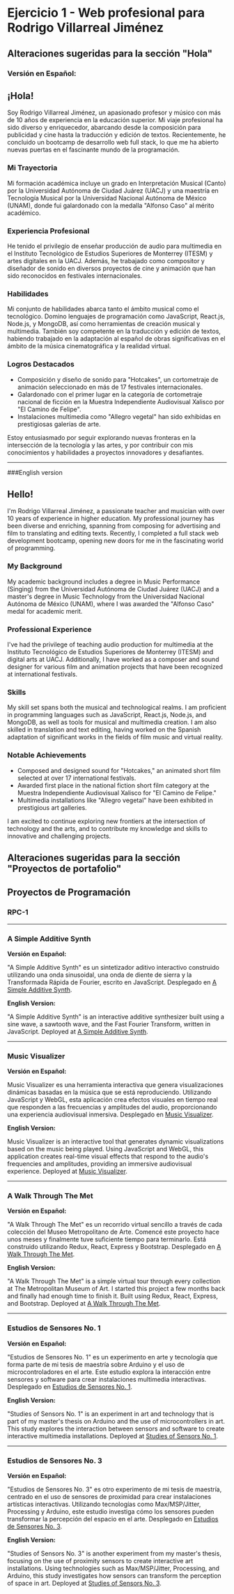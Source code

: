 # **Ejercicio 1 - Web profesional para Rodrigo Villarreal Jiménez**

## Alteraciones sugeridas para la sección "Hola"

### Versión en Español:

## ¡Hola!

Soy Rodrigo Villarreal Jiménez, un apasionado profesor y músico con más de 10 años de experiencia en la educación superior. Mi viaje profesional ha sido diverso y enriquecedor, abarcando desde la composición para publicidad y cine hasta la traducción y edición de textos. Recientemente, he concluido un bootcamp de desarrollo web full stack, lo que me ha abierto nuevas puertas en el fascinante mundo de la programación.

### Mi Trayectoria

Mi formación académica incluye un grado en Interpretación Musical (Canto) por la Universidad Autónoma de Ciudad Juárez (UACJ) y una maestría en Tecnología Musical por la Universidad Nacional Autónoma de México (UNAM), donde fui galardonado con la medalla "Alfonso Caso" al mérito académico.

### Experiencia Profesional

He tenido el privilegio de enseñar producción de audio para multimedia en el Instituto Tecnológico de Estudios Superiores de Monterrey (ITESM) y artes digitales en la UACJ. Además, he trabajado como compositor y diseñador de sonido en diversos proyectos de cine y animación que han sido reconocidos en festivales internacionales.

### Habilidades

Mi conjunto de habilidades abarca tanto el ámbito musical como el tecnológico. Domino lenguajes de programación como JavaScript, React.js, Node.js, y MongoDB, así como herramientas de creación musical y multimedia. También soy competente en la traducción y edición de textos, habiendo trabajado en la adaptación al español de obras significativas en el ámbito de la música cinematográfica y la realidad virtual.

### Logros Destacados

- Composición y diseño de sonido para "Hotcakes", un cortometraje de animación seleccionado en más de 17 festivales internacionales.
- Galardonado con el primer lugar en la categoría de cortometraje nacional de ficción en la Muestra Independiente Audiovisual Xalisco por "El Camino de Felipe".
- Instalaciones multimedia como "Allegro vegetal" han sido exhibidas en prestigiosas galerías de arte.

Estoy entusiasmado por seguir explorando nuevas fronteras en la intersección de la tecnología y las artes, y por contribuir con mis conocimientos y habilidades a proyectos innovadores y desafiantes.

---
###English version
## Hello!

I'm Rodrigo Villarreal Jiménez, a passionate teacher and musician with over 10 years of experience in higher education. My professional journey has been diverse and enriching, spanning from composing for advertising and film to translating and editing texts. Recently, I completed a full stack web development bootcamp, opening new doors for me in the fascinating world of programming.

### My Background

My academic background includes a degree in Music Performance (Singing) from the Universidad Autónoma de Ciudad Juárez (UACJ) and a master's degree in Music Technology from the Universidad Nacional Autónoma de México (UNAM), where I was awarded the "Alfonso Caso" medal for academic merit.

### Professional Experience

I've had the privilege of teaching audio production for multimedia at the Instituto Tecnológico de Estudios Superiores de Monterrey (ITESM) and digital arts at UACJ. Additionally, I have worked as a composer and sound designer for various film and animation projects that have been recognized at international festivals.

### Skills

My skill set spans both the musical and technological realms. I am proficient in programming languages such as JavaScript, React.js, Node.js, and MongoDB, as well as tools for musical and multimedia creation. I am also skilled in translation and text editing, having worked on the Spanish adaptation of significant works in the fields of film music and virtual reality.

### Notable Achievements

- Composed and designed sound for "Hotcakes," an animated short film selected at over 17 international festivals.
- Awarded first place in the national fiction short film category at the Muestra Independiente Audiovisual Xalisco for "El Camino de Felipe."
- Multimedia installations like "Allegro vegetal" have been exhibited in prestigious art galleries.

I am excited to continue exploring new frontiers at the intersection of technology and the arts, and to contribute my knowledge and skills to innovative and challenging projects.

## Alteraciones sugeridas para la sección "Proyectos de portafolio"

## Proyectos de Programación

### RPC-1



---

### A Simple Additive Synth

**Versión en Español:**

"A Simple Additive Synth" es un sintetizador aditivo interactivo construido utilizando una onda sinusoidal, una onda de diente de sierra y la Transformada Rápida de Fourier, escrito en JavaScript. Desplegado en [A Simple Additive Synth](https://dentrodeunmensaje.github.io/asimplesynth/).

**English Version:**

"A Simple Additive Synth" is an interactive additive synthesizer built using a sine wave, a sawtooth wave, and the Fast Fourier Transform, written in JavaScript. Deployed at [A Simple Additive Synth](https://dentrodeunmensaje.github.io/asimplesynth/).

---

### Music Visualizer

**Versión en Español:**

Music Visualizer es una herramienta interactiva que genera visualizaciones dinámicas basadas en la música que se está reproduciendo. Utilizando JavaScript y WebGL, esta aplicación crea efectos visuales en tiempo real que responden a las frecuencias y amplitudes del audio, proporcionando una experiencia audiovisual inmersiva. Desplegado en [Music Visualizer](https://dentrodeunmensaje.github.io/musicvisualizer/).

**English Version:**

Music Visualizer is an interactive tool that generates dynamic visualizations based on the music being played. Using JavaScript and WebGL, this application creates real-time visual effects that respond to the audio's frequencies and amplitudes, providing an immersive audiovisual experience. Deployed at [Music Visualizer](https://dentrodeunmensaje.github.io/musicvisualizer/).

---

### A Walk Through The Met

**Versión en Español:**

"A Walk Through The Met" es un recorrido virtual sencillo a través de cada colección del Museo Metropolitano de Arte. Comencé este proyecto hace unos meses y finalmente tuve suficiente tiempo para terminarlo. Está construido utilizando Redux, React, Express y Bootstrap. Desplegado en [A Walk Through The Met](https://themet.herokuapp.com/).

**English Version:**

"A Walk Through The Met" is a simple virtual tour through every collection at The Metropolitan Museum of Art. I started this project a few months back and finally had enough time to finish it. Built using Redux, React, Express, and Bootstrap. Deployed at [A Walk Through The Met](https://themet.herokuapp.com/).

---

### Estudios de Sensores No. 1

**Versión en Español:**

"Estudios de Sensores No. 1" es un experimento en arte y tecnología que forma parte de mi tesis de maestría sobre Arduino y el uso de microcontroladores en el arte. Este estudio explora la interacción entre sensores y software para crear instalaciones multimedia interactivas. Desplegado en [Estudios de Sensores No. 1](https://vimeo.com/23673326).

**English Version:**

"Studies of Sensors No. 1" is an experiment in art and technology that is part of my master's thesis on Arduino and the use of microcontrollers in art. This study explores the interaction between sensors and software to create interactive multimedia installations. Deployed at [Studies of Sensors No. 1](https://vimeo.com/23673326).

---

### Estudios de Sensores No. 3

**Versión en Español:**

"Estudios de Sensores No. 3" es otro experimento de mi tesis de maestría, centrado en el uso de sensores de proximidad para crear instalaciones artísticas interactivas. Utilizando tecnologías como Max/MSP/Jitter, Processing y Arduino, este estudio investiga cómo los sensores pueden transformar la percepción del espacio en el arte. Desplegado en [Estudios de Sensores No. 3](https://vimeo.com/31523202).

**English Version:**

"Studies of Sensors No. 3" is another experiment from my master's thesis, focusing on the use of proximity sensors to create interactive art installations. Using technologies such as Max/MSP/Jitter, Processing, and Arduino, this study investigates how sensors can transform the perception of space in art. Deployed at [Studies of Sensors No. 3](https://vimeo.com/31523202).


